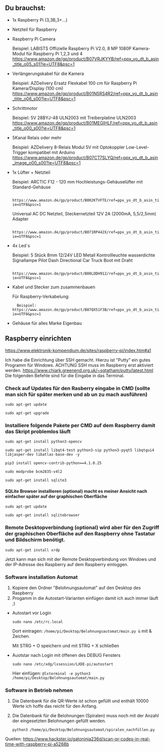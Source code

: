 ## Du brauchst:
- 1x Raspberry Pi (3,3B,3+...)
- Netzteil für Raspberry
- Raspberry Pi Camera

    Beispiel: LABISTS Offizielle Raspberry Pi V2.0, 8 MP 1080P Kamera-Modul für Raspberry Pi 1,2,3 und 4
    https://www.amazon.de/gp/product/B07VRJKYYB/ref=ppx_yo_dt_b_asin_title_o05_s01?ie=UTF8&psc=1
- Verlängerungskabel für die Kamera

    Beispiel: AZDelivery Ersatz Flexkabel 100 cm für Raspberry Pi Kamera/Display (100 cm)
    https://www.amazon.de/gp/product/B01N5RS4R2/ref=ppx_yo_dt_b_asin_title_o06_s00?ie=UTF8&psc=1
- Schrittmotor

    Beispiel: 5V 28BYJ-48 ULN2003 mit Treiberplatine ULN2003
    https://www.amazon.de/gp/product/B01MEGIHLF/ref=ppx_yo_dt_b_asin_title_o00_s00?ie=UTF8&psc=1
- 5Kanal Relais oder mehr

    Beispiel: AZDelivery 8-Relais Modul 5V mit Optokoppler Low-Level-Trigger kompatibel mit Arduino
    https://www.amazon.de/gp/product/B07CT7SLYQ/ref=ppx_yo_dt_b_asin_image_o00_s00?ie=UTF8&psc=1
    
- 1x Lüfter + Netzteil

    Beispiel: ARCTIC F12 - 120 mm Hochleistungs-Gehäuselüfter mit Standard-Gehäuse
    
        https://www.amazon.de/gp/product/B002KTVFTE/ref=ppx_yo_dt_b_asin_title_o01_s00?ie=UTF8&psc=1
        
    Universal AC DC Netzteil, Steckernetzteil 12V 2A (2000mA, 5,5/2,5mm) Adapter
    
        https://www.amazon.de/gp/product/B071RP442X/ref=ppx_yo_dt_b_asin_title_o01_s00?ie=UTF8&psc=1
        
- 4x Led´s

    Beispiel: 5 Stück 8mm 12/24V LED Metall Kontrollleuchte wasserdichte Signallampe Pilot Dash Directional Car Truck Boot mit Draht
    
        https://www.amazon.de/gp/product/B08LDDH912/ref=ppx_yo_dt_b_asin_title_o03_s01?ie=UTF8&psc=1
        
- Kabel und Stecker zum zusammenbauen

    Für Raspberry-Verkabelung:
    
        Beispiel: https://www.amazon.de/gp/product/B07QX51F3B/ref=ppx_yo_dt_b_asin_title_o02_s00?ie=UTF8&psc=1
        
- Gehäuse für alles Marke Eigenbau


## Raspberry einrichten 
https://www.elektronik-kompendium.de/sites/raspberry-pi/index.htm#a1

Ich habe die Einrichtung über SSH gemacht. Hierzu ist "Putty" ein gutes Programm für Windows. ACHTUNG SSH muss im Raspberry erst aktiviert werden.
https://www.chiark.greenend.org.uk/~sgtatham/putty/latest.html
Die folgenden Befehle sind für die Eingabe in das Terminal.
### Check auf Updates für den Rasberry eingabe in CMD (sollte man sich für später merken und ab un zu mach ausführen)
```sudo apt-get update```

```sudo apt-get upgrade```

### Installiere folgende Pakete per CMD auf dem Raspberry damit das Skript problemlos läuft
```sudo apt-get install python3-opencv```

```sudo apt-get install libqt4-test python3-sip python3-pyqt5 libqtgui4 libjasper-dev libatlas-base-dev -y```

```pip3 install opencv-contrib-python==4.1.0.25```

```sudo modprobe bcm2835-v4l2```

```sudo apt-get install sqlite3```

#### SQLite Browser installieren (optional) macht es meiner Ansicht nach einfacher später auf der graphischen Oberfläche
```sudo apt-get update```

```sudo apt-get install sqlitebrowser```

### Remote Desktopverbindung (optional) wird aber für den Zugriff der graphischen Oberfläche auf den Raspberry ohne Tastatur und Bildschirm benötigt.
```sudo apt-get install xrdp```

Jetzt kann man sich mit der Remote Desktopverbindung von Windows und der IP-Adresse des Raspberry auf dem Raspberry einloggen.

### Software installation Automat
1. Kopiere den Ordner "Belohnungsautomat" auf den Desktop des Raspberry
2. Progamm in die Autostart-Varianten einfügen damit ich auch immer läuft ;)
- Autostart vor Login

   ```sudo nano /etc/rc.local```
   
   Dort eintragen: ```/home/pi/Desktop/Belohnungsautomat/main.py &``` mit & Zeichen.
   
   Mit STRG + O speichern und mit STRG + X schließen
        
- Auotstar nach Login mit öffenen des DEBUG Fensters

    ```sudo nano /etc/xdg/lxsession/LXDE-pi/autostart```
    
    Hier einfügen:
    ```@lxterminal -e python3 /home/pi/Desktop/Belohnungsautomat/main.py``` 
        
### Software in Betrieb nehmen
1. Die Datenbank für die QR-Werte ist schon gefüllt und enthält 10000 Werte ich hoffe das reicht für den Anfang.
2. Die Datenbank für die Belohnungen (Spiralen) muss noch mit der Anzahl der eingesetzten Belohnungen gefüllt werden.

     ```python3 /home/pi/Desktop/Belohnungsautomat/spiralen_nachfüllen.py``` 





Quellen: https://www.hackster.io/gatoninja236d/scan-qr-codes-in-real-time-with-raspberry-pi-a5268b
